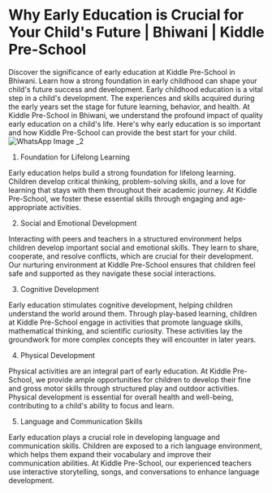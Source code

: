 # Why Early Education is Crucial for Your Child's Future | Bhiwani | Kiddle Pre-School
Discover the significance of early education at Kiddle Pre-School in Bhiwani. Learn how a strong foundation in early childhood can shape your child's future success and development.
Early childhood education is a vital step in a child's development. The experiences and skills acquired during the early years set the stage for future learning, behavior, and health. At Kiddle Pre-School in Bhiwani, we understand the profound impact of quality early education on a child's life. Here's why early education is so important and how Kiddle Pre-School can provide the best start for your child.![WhatsApp Image _2](https://github.com/user-attachments/assets/eee514e2-c6a1-4974-a156-7b1900ab0fec)


1. Foundation for Lifelong Learning

Early education helps build a strong foundation for lifelong learning. Children develop critical thinking, problem-solving skills, and a love for learning that stays with them throughout their academic journey. At Kiddle Pre-School, we foster these essential skills through engaging and age-appropriate activities.

2. Social and Emotional Development

Interacting with peers and teachers in a structured environment helps children develop important social and emotional skills. They learn to share, cooperate, and resolve conflicts, which are crucial for their development. Our nurturing environment at Kiddle Pre-School ensures that children feel safe and supported as they navigate these social interactions.

3. Cognitive Development

Early education stimulates cognitive development, helping children understand the world around them. Through play-based learning, children at Kiddle Pre-School engage in activities that promote language skills, mathematical thinking, and scientific curiosity. These activities lay the groundwork for more complex concepts they will encounter in later years.

4. Physical Development

Physical activities are an integral part of early education. At Kiddle Pre-School, we provide ample opportunities for children to develop their fine and gross motor skills through structured play and outdoor activities. Physical development is essential for overall health and well-being, contributing to a child's ability to focus and learn.

5. Language and Communication Skills

Early education plays a crucial role in developing language and communication skills. Children are exposed to a rich language environment, which helps them expand their vocabulary and improve their communication abilities. At Kiddle Pre-School, our experienced teachers use interactive storytelling, songs, and conversations to enhance language development.
